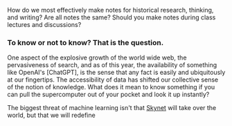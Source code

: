
How do we most effectively make notes for historical research, thinking, and writing? Are all notes the same? Should you make notes during class lectures and discussions? 

### To know or not to know? That is the question.

One aspect of the explosive growth of the world wide web, the pervasiveness of search, and as of this year, the availability of something like OpenAI's [ChatGPT], is the sense that any fact is easily and ubiquitously at our fingertips. The accessibility of data has shifted our collective sense of the notion of knowledge. What does it mean to know something if you can pull the supercomputer out of your pocket and look it up instantly? 

The biggest threat of machine learning isn't that [Skynet]() will take over the world, but that we will redefine 

